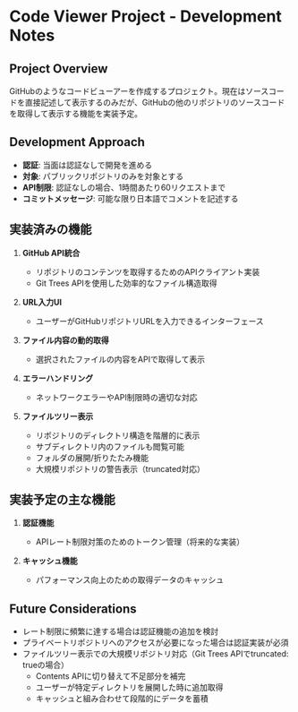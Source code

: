 # Code Viewer Project - Development Notes

## Project Overview
GitHubのようなコードビューアーを作成するプロジェクト。現在はソースコードを直接記述して表示するのみだが、GitHubの他のリポジトリのソースコードを取得して表示する機能を実装予定。

## Development Approach
- **認証**: 当面は認証なしで開発を進める
- **対象**: パブリックリポジトリのみを対象とする
- **API制限**: 認証なしの場合、1時間あたり60リクエストまで
- **コミットメッセージ**: 可能な限り日本語でコメントを記述する

## 実装済みの機能

1. **GitHub API統合**
   - リポジトリのコンテンツを取得するためのAPIクライアント実装
   - Git Trees APIを使用した効率的なファイル構造取得

2. **URL入力UI**
   - ユーザーがGitHubリポジトリURLを入力できるインターフェース

3. **ファイル内容の動的取得**
   - 選択されたファイルの内容をAPIで取得して表示

4. **エラーハンドリング**
   - ネットワークエラーやAPI制限時の適切な対応

5. **ファイルツリー表示**
   - リポジトリのディレクトリ構造を階層的に表示
   - サブディレクトリ内のファイルも閲覧可能
   - フォルダの展開/折りたたみ機能
   - 大規模リポジトリの警告表示（truncated対応）

## 実装予定の主な機能

1. **認証機能**
   - APIレート制限対策のためのトークン管理（将来的な実装）

2. **キャッシュ機能**
   - パフォーマンス向上のための取得データのキャッシュ

## Future Considerations
- レート制限に頻繁に達する場合は認証機能の追加を検討
- プライベートリポジトリへのアクセスが必要になった場合は認証実装が必須
- ファイルツリー表示での大規模リポジトリ対応（Git Trees APIでtruncated: trueの場合）
  - Contents APIに切り替えて不足部分を補完
  - ユーザーが特定ディレクトリを展開した時に追加取得
  - キャッシュと組み合わせて段階的にデータを蓄積
